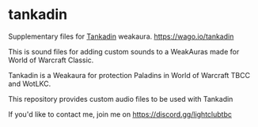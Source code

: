 # tankadin
Supplementary files for [Tankadin](https://wago.io/tankadin) weakaura. https://wago.io/tankadin

This is sound files for adding custom sounds to a WeakAuras made for World of Warcraft Classic.

Tankadin is a Weakaura for protection Paladins in World of Warcraft TBCC and WotLKC.

This repository provides custom audio files to be used with Tankadin

If you'd like to contact me, join me on https://discord.gg/lightclubtbc

